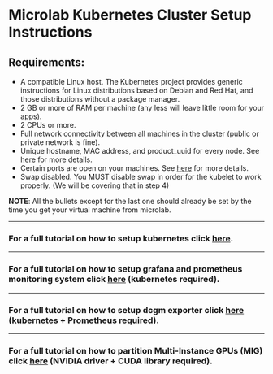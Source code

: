 # Microlab Kubernetes Cluster Setup Instructions

## Requirements: 
* A compatible Linux host. The Kubernetes project provides generic instructions for Linux distributions based on Debian and Red Hat, and those distributions without a package manager.
* 2 GB or more of RAM per machine (any less will leave little room for your apps).
* 2 CPUs or more.
* Full network connectivity between all machines in the cluster (public or private network is fine).
* Unique hostname, MAC address, and product_uuid for every node. See [here](https://kubernetes.io/docs/setup/production-environment/tools/kubeadm/install-kubeadm/#verify-mac-address) for more details.
* Certain ports are open on your machines. See [here](https://kubernetes.io/docs/setup/production-environment/tools/kubeadm/install-kubeadm/#check-required-ports) for more details.
* Swap disabled. You MUST disable swap in order for the kubelet to work properly. (We will be covering that in step 4)
 
 **NOTE**: All the bullets except for the last one should already be set by the time you get your virtual machine from microlab.

---
### For a full tutorial on how to setup kubernetes click [here](https://github.com/aferikoglou/mlab-k8s-cluster-setup/blob/main/kubernetes/README.md).

---
### For a full tutorial on how to setup grafana and prometheus monitoring system click [here](https://github.com/aferikoglou/mlab-k8s-cluster-setup/tree/main/prometheus/README.md) (kubernetes required).
---
### For a full tutorial on how to setup  dcgm exporter click [here](https://github.com/aferikoglou/mlab-k8s-cluster-setup/tree/main/dcgm_exporter/README.md) (kubernetes + Prometheus required).
---
### For a full tutorial on how to partition Multi-Instance GPUs (MIG) click [here](https://github.com/aferikoglou/mlab-k8s-cluster-setup/tree/main/MIG/README.md) (NVIDIA driver + CUDA library required).
